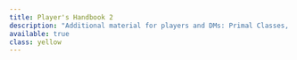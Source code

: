 ```yaml
---
title: Player's Handbook 2
description: "Additional material for players and DMs: Primal Classes, other extra classes and more monsters"
available: true
class: yellow
---
```

